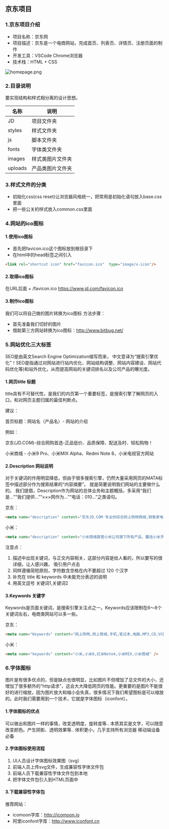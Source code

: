 ## 京东项目

### 1.京东项目介绍

* 项目名称：京东网
* 项目描述：京东是一个电商网站，完成首页、列表页、详情页、注册页面的制作
* 开发工具：VSCode Chrome浏览器
* 技术栈：HTML + CSS

![homepage.png](https://github.com/senhao114/front-end-notes/blob/master/99-images/JD_homepage.png)

### 2.目录说明

要实现结构和样式相分离的设计思想。

| 名称    | 说明             |
|---------|------------------|
| JD      | 项目文件夹       |
| styles  | 样式文件夹       |
| js      | 脚本文件夹       |
| fonts   | 字体类文件夹     |
| images  | 样式类图片文件夹 |
| uploads | 产品类图片文件夹 |

### 3.样式文件的分类

* 初始化css(css reset)让浏览器风格统一，把常用是初始化语句放入base.css里面
* 把一些公关的样式放入common.css里面

### 4.网站的ico图标

#### 1.使用ico图标

* 首先把favicon.ico这个图标放到根目录下
* 在html中的head标签之间引入

```html
<link rel="shortcut icon" href="favicon.ico"  type="image/x-icon"/>   
```

#### 2.取得ico图标
在URL后面 + /favicon.ico
https://www.jd.com/favicon.ico

#### 3.制作ico图标
我们可以将自己做的图片转换为ico图标
方法步骤：
* 首先准备我们切好的图片
* 借助第三方网站转换为ico图标：http://www.bitbug.net/

###  5.网站优化三大标签

SEO是由英文Search Engine Optimization缩写而来， 中文意译为“搜索引擎优化”！SEO是指通过对网站进行站内优化、网站结构调整、网站内容建设、网站代码优化等)和站外优化，从而提高网站的关键词排名以及公司产品的曝光度。

####  1.网页title 标题
title具有不可替代性，是我们的内页第一个重要标签，是搜索引擎了解网页的入口，和对网页主题归属的最佳判断点。


建议：

首页标题：网站名（产品名）- 网站的介绍    

例如：

京东(JD.COM)-综合网购首选-正品低价、品质保障、配送及时、轻松购物！


小米商城 - 小米9 Pro、小米MIX Alpha、Redmi Note 8，小米电视官方网站

####  2.Description  网站说明

对于关键词的作用明显降低，但由于很多搜索引擎，仍然大量采用网页的MATA标签中描述部分作为搜索结果的“内容摘要”。 就是简要说明我们网站的主要做什么的。
我们提倡，Description作为网站的总体业务和主题概括，多采用“我们是…”“我们提供…”“×××网作为…”“电话：010…”之类语句。

京东：

```html
<meta name="description" content="京东JD.COM-专业的综合网上购物商城,销售家电、数码通讯、电脑、家居百货、服装服饰、母婴、图书、食品等数万个品牌优质商品.便捷、诚信的服务，为您提供愉悦的网上购物体验!" />
```

小米：

```html
<meta name="description" content="小米商城直营小米公司旗下所有产品，囊括小米手机系列小米MIX、小米Note 2，红米手机系列红米Note 4、红米4，智能硬件，配件及小米生活周边，同时提供小米客户服务及售后支持。" />
```

注意点：

1.  描述中出现关键词，与正文内容相关，这部分内容是给人看的，所以要写的很详细，让人感兴趣， 吸引用户点击
2.  同样遵循简短原则，字符数含空格在内不要超过 120 个汉字
3.  补充在 title  和 keywords  中未能充分表述的说明
4.  用英文逗号 关键词1,关键词2


####  3.Keywords 关键字

Keywords是页面关键词，是搜索引擎关注点之一。Keywords应该限制在6～8个关键词左右，电商类网站可以多一些。

京东：

```html
<meta name="Keywords" content="网上购物,网上商城,手机,笔记本,电脑,MP3,CD,VCD,DV,相机,数码,配件,手表,存储卡,京东" />
```
小米：

```html
<meta name="keywords" content="小米,小米6,红米Note4,小米MIX,小米商城" />
```

### 6.字体图标

图片是有很多优点的，但是缺点也很明显，比如图片不但增加了总文件的大小，还增加了很多额外的“http请求”，这会大大降低网页的性能。更重要的是图片不能很好的进行缩放，因为图片放大和缩小会失真，很多情况下我们希望图标是可以缩放的。此时我们需要用到一个技术，它就是字体图标（iconfont）。

#### 1.字体图标的优点

可以做出和图片一样的事情，改变透明度，旋转度等..
本质其实是文字，可以随意改变颜色。产生阴影、透明效果等..
体积更小，几乎支持所有浏览器
移动端设备必备

#### 2.字体图标使用流程

1. UI人员设计字体图标效果图（svg）
2. 前端人员上传svg文件，生成兼容性字体文件包
3. 前端人员下载兼容性字体文件包到本地
4. 把字体文件包引入到HTML页面中

#### 3.下载兼容性字体包

推荐网站：
* icomoon字库：http://icomoon.io
* 阿里iconfont字库：http://www.iconfont.cn